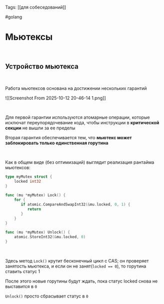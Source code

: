 Tags: [[для собеседований]]

#golang 



# Мьютексы


&emsp;

## Устройство мьютекса

&emsp;

Работа мьютексов основана на достижении нескольких гарантий

![[Screenshot From 2025-10-12 20-46-14 1.png]]

&emsp;

Для первой гарантии используются атомарные операции, которые исключат переупорядочевание кода, чтобы инструкции в **критической секции** не вышли за ее пределы


Вторая гарантия обеспечивается тем, что **мьютекс может заблокировать только единственная горутина**

 &emsp;

Как в общем виде (без оптимизаций) выглядит реализация рантайма мьютексов:

```go
type myMutex struct {  
	locked int32  
}  
  
func (mu *myMutex) Lock() {  
	for {  
	   if atomic.CompareAndSwapInt32(&mu.locked, 0, 1) {  
		  return  
	   }  
	}
}  
  
func (mu *myMutex) Unlock() {  
	atomic.StoreInt32(&mu.locked, 0)  
}
```

&emsp;

Здесь метод `Lock()` крутит бесконечный цикл с CAS; он проверяет занятость мьютекса, и если он не занят(`locked == 0`), то горутина ставить статус 1 

После этого новые горутины будут ждать, пока статус locked снова не выставится в `0`

`Unlock()` просто сбрасывает статус в `0` 


